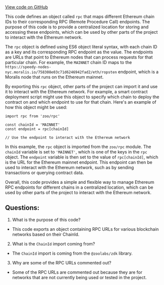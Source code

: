 [View code on GitHub](zoo-labs/zoo/blob/master/core/src/config/rpc.ts)

This code defines an object called `rpc` that maps different Ethereum chain IDs to their corresponding RPC (Remote Procedure Call) endpoints. The purpose of this code is to provide a centralized location for storing and accessing these endpoints, which can be used by other parts of the project to interact with the Ethereum network.

The `rpc` object is defined using ES6 object literal syntax, with each chain ID as a key and its corresponding RPC endpoint as the value. The endpoints are URLs that point to Ethereum nodes that can process requests for that particular chain. For example, the `MAINNET` chain ID maps to the `https://speedy-nodes-nyc.moralis.io/758308e03c71d6246942fad2/eth/ropsten` endpoint, which is a Moralis node that runs on the Ethereum mainnet.

By exporting this `rpc` object, other parts of the project can import it and use it to interact with the Ethereum network. For example, a smart contract deployment script might use this object to specify which chain to deploy the contract on and which endpoint to use for that chain. Here's an example of how this object might be used:

```
import rpc from 'zoo/rpc'

const chainId = 'MAINNET'
const endpoint = rpc[chainId]

// Use the endpoint to interact with the Ethereum network
```

In this example, the `rpc` object is imported from the `zoo/rpc` module. The `chainId` variable is set to `'MAINNET'`, which is one of the keys in the `rpc` object. The `endpoint` variable is then set to the value of `rpc[chainId]`, which is the URL for the Ethereum mainnet endpoint. This endpoint can then be used to interact with the Ethereum network, such as by sending transactions or querying contract data.

Overall, this code provides a simple and flexible way to manage Ethereum RPC endpoints for different chains in a centralized location, which can be used by other parts of the project to interact with the Ethereum network.
## Questions: 
 1. What is the purpose of this code?
- This code exports an object containing RPC URLs for various blockchain networks based on their ChainId.

2. What is the `ChainId` import coming from?
- The `ChainId` import is coming from the `@zoolabs/zdk` library.

3. Why are some of the RPC URLs commented out?
- Some of the RPC URLs are commented out because they are for networks that are not currently being used or tested in the project.